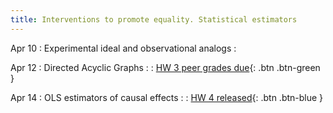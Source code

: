 ```yaml
---
title: Interventions to promote equality. Statistical estimators
---
```


Apr 10
 : Experimental ideal and observational analogs
  : 

Apr 12
 : Directed Acyclic Graphs
  : 
: [HW 3 peer grades due](../assets/pset3){: .btn .btn-green }
  
Apr 14
 : OLS estimators of causal effects
  : 
: [HW 4 released](){: .btn .btn-blue }


